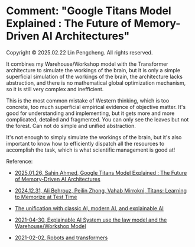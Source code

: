 # Comment: "Google Titans Model Explained : The Future of Memory-Driven AI Architectures"

Copyright © 2025.02.22 Lin Pengcheng. All rights reserved.

It combines my Warehouse/Workshop model with the Transformer architecture 
to simulate the workings of the brain, but it is only a simple superficial simulation 
of the workings of the brain, the architecture lacks abstraction, 
and there is no mathematical global optimization mechanism, 
so it is still very complex and inefficient. 

This is the most common mistake of Western thinking, which is too concrete, 
too much superficial empirical evidence of objective matter.
It's good for understanding and implementing, 
but it gets more and more complicated, detailed and fragmented.
You can only see the leaves but not the forest. 
Can not do simple and unified abstraction.

It's not enough to simply simulate the workings of the brain, 
but it's also important to know how to efficiently dispatch all the resources 
to accomplish the task, which is what scientific management is good at!

Reference:

- [2025.01.26, Sahin Ahmed, Google Titans Model Explained : The Future of Memory-Driven AI Architectures](https://medium.com/@sahin.samia/google-titans-model-explained-the-future-of-memory-driven-ai-architectures-109ed6b4a7d8)

- [2024.12.31, Ali Behrouz, Peilin Zhong, Vahab Mirrokni, Titans: Learning to Memorize at Test Time](https://arxiv.org/abs/2501.00663)

- [The unification with classic AI, modern AI, and explainable AI](https://github.com/linpengcheng/PurefunctionPipelineDataflow#The-unification-with-classic-AI-and-modern-AI-and-explainable-AI-technology)

- [2021-04-30, Explainable AI System use the law model and the Warehouse/Workshop Model](https://github.com/linpengcheng/PurefunctionPipelineDataflow#Explainable-AI-System)

- [2021-02-02, Robots and transformers](https://github.com/linpengcheng/PurefunctionPipelineDataflow#Robots-and-transformers)

